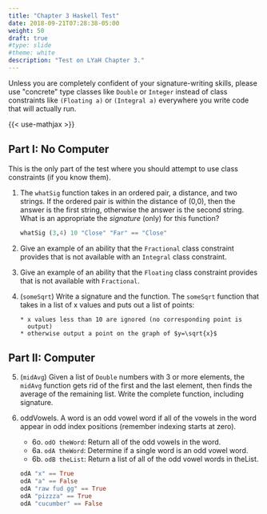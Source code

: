 ```yaml
---
title: "Chapter 3 Haskell Test"
date: 2018-09-21T07:28:38-05:00
weight: 50
draft: true
#type: slide
#theme: white
description: "Test on LYaH Chapter 3."
---
```


Unless you are completely confident of your signature-writing skills,
please use "concrete" type classes like `Double` or `Integer` instead
of class constraints like `(Floating a)` or `(Integral a)` everywhere
you write code that will actually run.

{{< use-mathjax >}}

## Part I: No Computer

This is the only part of the test where you should attempt to use
class constraints (if you know them). 
<!--
This part should be done with no
computer (that is, no use of Haskell on the computer).
-->


1. The `whatSig` function takes in an ordered pair, a distance, and
   two strings. If the ordered pair is within the distance of (0,0),
   then the answer is the first string, otherwise the answer is the
   second string. What is an appropriate the _signature_ (only) for
   this function? 

     ```haskell
     whatSig (3,4) 10 "Close" "Far" == "Close"
     ```

2. Give an example of an ability that the  `Fractional` class
   constraint provides that is not available with an `Integral` class
   constraint. 
   
3. Give an example of an ability that the `Floating` class constraint
   provides that is not available with `Fractional`.

4. (`someSqrt`) Write a signature and the function.
   The `someSqrt` function that takes in a list of x values and puts out a
   list of points:
   
       * x values less than 10 are ignored (no corresponding point is
         output)
       * otherwise output a point on the graph of $y=\sqrt{x}$


## Part II: Computer

5. (`midAvg`) Given a list of `Double` numbers with 3 or more
   elements, the `midAvg` function gets rid of the first and the last
   element, then finds the average of the remaining list. Write the
   complete function, including signature.
   
   
6. oddVowels. A word is an odd vowel word if all of the vowels in the
   word appear in odd index positions (remember indexing starts at
   zero).

    * 6o. `odO theWord`: Return all of the odd vowels in the word.
    * 6a. `odA theWord`: Determine if a single word is an odd vowel word.
    * 6b. `odB theList`: Return a list of all of the odd vowel words in theList.

    ```haskell
    odA "x" == True
    odA "a" == False
    odA "raw fud gg" == True
    odA "pizzza" == True
    odA "cucumber" == False
    ```
